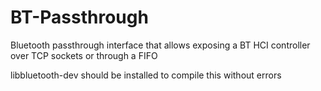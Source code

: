 # BT-Passthrough
Bluetooth passthrough interface that allows exposing a BT HCI controller over TCP sockets or through a FIFO

libbluetooth-dev should be installed to compile this without errors
